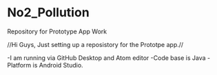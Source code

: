# No2_Pollution
Repository for Prototype App Work

//Hi Guys, Just setting up a reposistory for the Prototpe app.//


-I am running via GitHub Desktop and Atom editor
-Code base is Java
-Platform is Android Studio.
